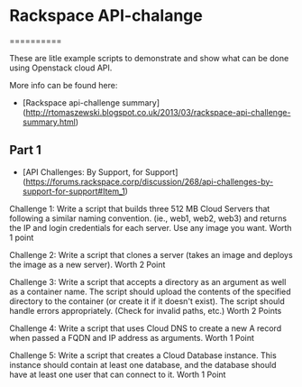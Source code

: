 # Rackspace API-chalange
==========

These are litle example scripts to demonstrate and show what can be done using Openstack cloud API.

More info can be found here:
* [Rackspace api-challenge summary] (http://rtomaszewski.blogspot.co.uk/2013/03/rackspace-api-challenge-summary.html)

## Part 1

* [API Challenges: By Support, for Support] (https://forums.rackspace.corp/discussion/268/api-challenges-by-support-for-support#Item_1)

Challenge 1: Write a script that builds three 512 MB Cloud Servers that following a similar naming convention. (ie., web1, web2, web3) and returns the IP and login credentials for each server. Use any image you want. Worth 1 point

Challenge 2: Write a script that clones a server (takes an image and deploys the image as a new server). Worth 2 Point

Challenge 3: Write a script that accepts a directory as an argument as well as a container name. The script should upload the contents of the specified directory to the container (or create it if it doesn't exist). The script should handle errors appropriately. (Check for invalid paths, etc.) Worth 2 Points

Challenge 4: Write a script that uses Cloud DNS to create a new A record when passed a FQDN and IP address as arguments. Worth 1 Point

Challenge 5: Write a script that creates a Cloud Database instance. This instance should contain at least one database, and the database should have at least one user that can connect to it. Worth 1 Point
